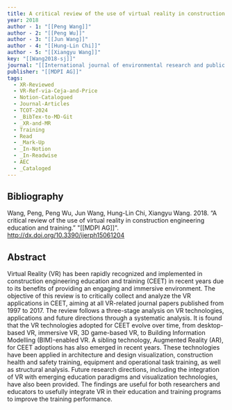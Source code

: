 ```yaml
---
title: A critical review of the use of virtual reality in construction engineering education and training
year: 2018
author - 1: "[[Peng Wang]]"
author - 2: "[[Peng Wu]]"
author - 3: "[[Jun Wang]]"
author - 4: "[[Hung-Lin Chi]]"
author - 5: "[[Xiangyu Wang]]"
key: "[[Wang2018-sj]]"
journal: "[[International journal of environmental research and public health]]"
publisher: "[[MDPI AG]]"
tags:
  - XR-Reviewed
  - VR-Ref-via-Ceja-and-Price
  - Notion-Catalogued
  - Journal-Articles
  - TCOT-2024
  - _BibTex-to-MD-Git
  - _XR-and-MR
  - Training
  - Read
  - _Mark-Up
  - _In-Notion
  - _In-Readwise
  - AEC
  - _Cataloged
---
```


## Bibliography
Wang, Peng, Peng Wu, Jun Wang, Hung-Lin Chi, Xiangyu Wang. 2018. “A critical review of the use of virtual reality in construction engineering education and training.” "[[MDPI AG]]". http://dx.doi.org/10.3390/ijerph15061204

## Abstract
Virtual Reality (VR) has been rapidly recognized and implemented in construction engineering education and training (CEET) in recent years due to its benefits of providing an engaging and immersive environment. The objective of this review is to critically collect and analyze the VR applications in CEET, aiming at all VR-related journal papers published from 1997 to 2017. The review follows a three-stage analysis on VR technologies, applications and future directions through a systematic analysis. It is found that the VR technologies adopted for CEET evolve over time, from desktop-based VR, immersive VR, 3D game-based VR, to Building Information Modelling (BIM)-enabled VR. A sibling technology, Augmented Reality (AR), for CEET adoptions has also emerged in recent years. These technologies have been applied in architecture and design visualization, construction health and safety training, equipment and operational task training, as well as structural analysis. Future research directions, including the integration of VR with emerging education paradigms and visualization technologies, have also been provided. The findings are useful for both researchers and educators to usefully integrate VR in their education and training programs to improve the training performance.